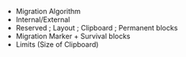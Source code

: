 - Migration Algorithm
- Internal/External
- Reserved ; Layout ; Clipboard ; Permanent blocks
- Migration Marker + Survival blocks
- Limits (Size of Clipboard)